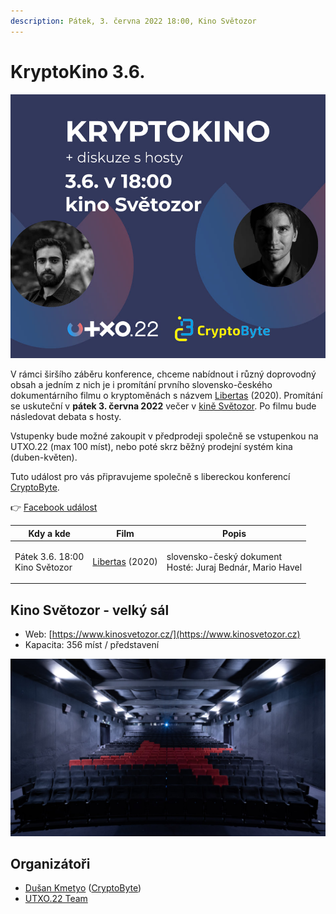 ```yaml
---
description: Pátek, 3. června 2022 18:00, Kino Světozor
---
```


# KryptoKino 3.6.

![](../.gitbook/assets/kryptokino.jpeg)

V rámci širšího záběru konference, chceme nabídnout i různý doprovodný obsah a jedním z nich je i promítání prvního slovensko-českého dokumentárního filmu o kryptoměnách s názvem [Libertas](https://www.csfd.cz/film/926287-libertas/) (2020). Promítání se uskuteční v **pátek 3. června 2022** večer v [kině Světozor](utxo.kino.md#kino-svetozor-velky-sal). Po filmu bude následovat debata s hosty.

Vstupenky bude možné zakoupit v předprodeji společně se vstupenkou na UTXO.22 (max 100 míst), nebo poté skrz běžný prodejní systém kina (duben-květen).

Tuto událost pro vás připravujeme společně s libereckou konferencí [CryptoByte](https://cryptobyte.cz).

👉 [Facebook událost](https://www.facebook.com/events/1349383142245910/)

| Kdy a kde                                | Film                                                                 | Popis                                                               |
| ---------------------------------------- | -------------------------------------------------------------------- | ------------------------------------------------------------------- |
| <p>Pátek 3.6. 18:00<br>Kino Světozor</p> | [Libertas](https://www.csfd.cz/film/926287-libertas/prehled/) (2020) | <p>slovensko-český dokument<br>Hosté: Juraj Bednár, Mario Havel</p> |

## **Kino Světozor** - velký sál

* Web: [https://www.kinosvetozor.cz/](https://www.kinosvetozor.cz)
* Kapacita: 356 míst / představení

![](<../.gitbook/assets/kino-svetozor02 (1).jpeg>)

## Organizátoři

* [Dušan Kmetyo](https://twitter.com/DusanKmetyo) ([CryptoByte](https://cryptobyte.cz))
* [UTXO.22 Team](../organizacni-team/)
